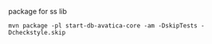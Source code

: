 package for ss lib

```shell
mvn package -pl start-db-avatica-core -am -DskipTests -Dcheckstyle.skip
```
